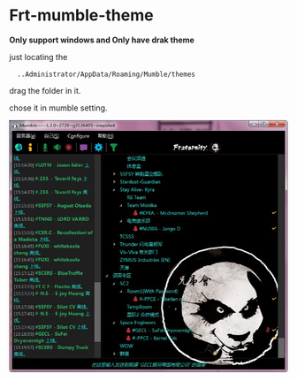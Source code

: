 # Frt-mumble-theme

**Only support windows and Only have drak theme**

just locating the 
    
      ..Administrator/AppData/Roaming/Mumble/themes 
      
drag the folder in it.

chose it in mumble setting.

![screenshot](https://github.com/instkffff/Frt-mumble-theme/blob/master/screenshot.jpg?raw=true)

